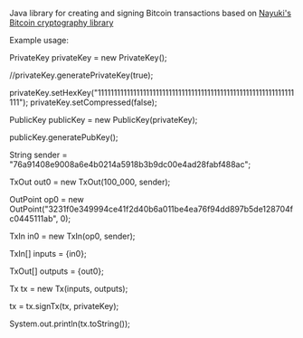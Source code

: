 Java library for creating and signing Bitcoin transactions based on [Nayuki's Bitcoin cryptography library](https://github.com/nayuki/Bitcoin-Cryptography-Library)

Example usage:

PrivateKey privateKey = new PrivateKey();

//privateKey.generatePrivateKey(true);

privateKey.setHexKey("1111111111111111111111111111111111111111111111111111111111111111");
privateKey.setCompressed(false);

PublicKey publicKey = new PublicKey(privateKey);

publicKey.generatePubKey();

String sender = "76a91408e9008a6e4b0214a5918b3b9dc00e4ad28fabf488ac";

TxOut out0 = new TxOut(100_000, sender);

OutPoint op0 = new OutPoint("3231f0e349994ce41f2d40b6a011be4ea76f94dd897b5de128704fc0445111ab", 0);

TxIn in0 = new TxIn(op0, sender);

TxIn[] inputs = {in0};

TxOut[] outputs = {out0};

Tx tx = new Tx(inputs, outputs);

tx = tx.signTx(tx, privateKey);

System.out.println(tx.toString());